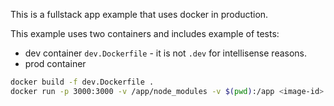 This is a fullstack app example that uses docker in production.

This example uses two containers and includes example of tests:

- dev container `dev.Dockerfile` - it is not `.dev` for intellisense reasons.
- prod container

```sh
docker build -f dev.Dockerfile .
docker run -p 3000:3000 -v /app/node_modules -v $(pwd):/app <image-id>
```
